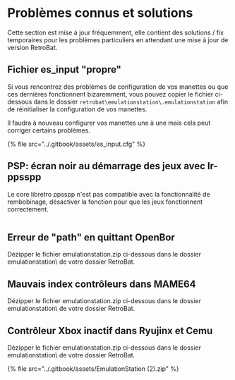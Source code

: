 # Problèmes connus et solutions

Cette section est mise à jour fréquemment, elle contient des solutions / fix temporaires pour les problèmes particuliers en attendant une mise à jour de version RetroBat.

## Fichier es\_input "propre"

Si vous rencontrez des problèmes de configuration de vos manettes ou que ces dernières fonctionnent bizaremment, vous pouvez copier le fichier ci-dessous dans le dossier `retrobat\emulationstation\.emulationstation` afin de réinitialiser la configuration de vos manettes.

Il faudra à nouveau configurer vos manettes une à une mais cela peut corriger certains problèmes.

{% file src="../.gitbook/assets/es_input.cfg" %}

## PSP: écran noir au démarrage des jeux avec lr-ppsspp

Le core libretro ppsspp n'est pas compatible avec la fonctionnalité de rembobinage, désactiver la fonction pour que les jeux fonctionnent correctement.

<div align="left">

<figure><img src="https://i.imgur.com/1r60ZlG.png" alt=""><figcaption></figcaption></figure>

</div>

## Erreur de "path" en quittant OpenBor

Dézipper le fichier emulationstation.zip ci-dessous dans le dossier emulationstation\ de votre dossier RetroBat.

## Mauvais index contrôleurs dans MAME64

Dézipper le fichier emulationstation.zip ci-dessous dans le dossier emulationstation\ de votre dossier RetroBat.

## Contrôleur Xbox inactif dans Ryujinx et Cemu

Dézipper le fichier emulationstation.zip ci-dessous dans le dossier emulationstation\ de votre dossier RetroBat.

{% file src="../.gitbook/assets/EmulationStation (2).zip" %}

